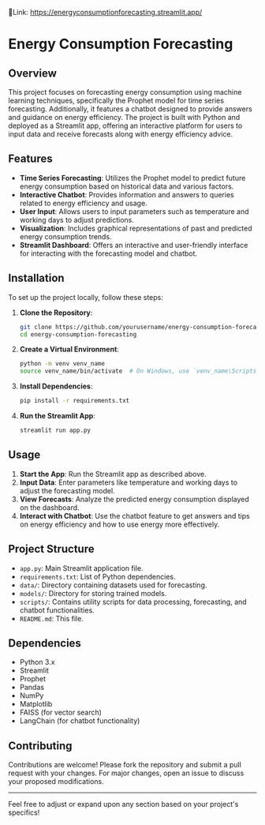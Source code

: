 🔗Link: https://energyconsumptionforecasting.streamlit.app/
# Energy Consumption Forecasting

## Overview

This project focuses on forecasting energy consumption using machine learning techniques, specifically the Prophet model for time series forecasting. Additionally, it features a chatbot designed to provide answers and guidance on energy efficiency. The project is built with Python and deployed as a Streamlit app, offering an interactive platform for users to input data and receive forecasts along with energy efficiency advice.

## Features

- **Time Series Forecasting**: Utilizes the Prophet model to predict future energy consumption based on historical data and various factors.
- **Interactive Chatbot**: Provides information and answers to queries related to energy efficiency and usage.
- **User Input**: Allows users to input parameters such as temperature and working days to adjust predictions.
- **Visualization**: Includes graphical representations of past and predicted energy consumption trends.
- **Streamlit Dashboard**: Offers an interactive and user-friendly interface for interacting with the forecasting model and chatbot.

## Installation

To set up the project locally, follow these steps:

1. **Clone the Repository**:

   ```bash
   git clone https://github.com/yourusername/energy-consumption-forecasting.git
   cd energy-consumption-forecasting
   ```

2. **Create a Virtual Environment**:

   ```bash
   python -m venv venv_name
   source venv_name/bin/activate  # On Windows, use `venv_name\Scripts\activate`
   ```

3. **Install Dependencies**:

   ```bash
   pip install -r requirements.txt
   ```

4. **Run the Streamlit App**:

   ```bash
   streamlit run app.py
   ```

## Usage

1. **Start the App**: Run the Streamlit app as described above.
2. **Input Data**: Enter parameters like temperature and working days to adjust the forecasting model.
3. **View Forecasts**: Analyze the predicted energy consumption displayed on the dashboard.
4. **Interact with Chatbot**: Use the chatbot feature to get answers and tips on energy efficiency and how to use energy more effectively.

## Project Structure

- `app.py`: Main Streamlit application file.
- `requirements.txt`: List of Python dependencies.
- `data/`: Directory containing datasets used for forecasting.
- `models/`: Directory for storing trained models.
- `scripts/`: Contains utility scripts for data processing, forecasting, and chatbot functionalities.
- `README.md`: This file.

## Dependencies

- Python 3.x
- Streamlit
- Prophet
- Pandas
- NumPy
- Matplotlib
- FAISS (for vector search)
- LangChain (for chatbot functionality)

## Contributing

Contributions are welcome! Please fork the repository and submit a pull request with your changes. For major changes, open an issue to discuss your proposed modifications.



---

Feel free to adjust or expand upon any section based on your project's specifics!
